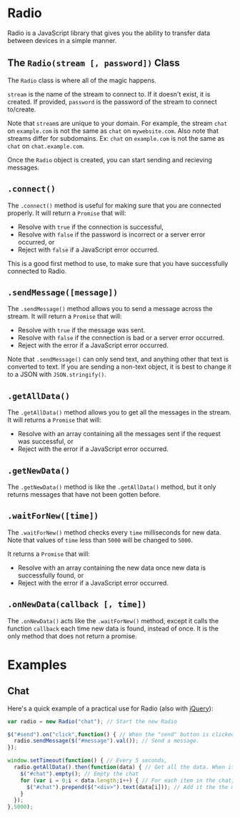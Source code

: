 # Radio
Radio is a JavaScript library that gives you the ability to transfer data between devices in a simple manner.

## The `Radio(stream [, password])` Class
The `Radio` class is where all of the magic happens.

`stream` is the name of the stream to connect to. If it doesn't exist, it is created.
If provided, `password` is the password of the stream to connect to/create.

Note that `stream`s are unique to your domain. For example, the stream `chat` on `example.com` is not the same as `chat` on `mywebsite.com`. Also note that streams differ for subdomains. Ex: `chat` on `example.com` is not the same as `chat` on `chat.example.com`.

Once the `Radio` object is created, you can start sending and recieving messages.

## `.connect()`
The `.connect()` method is useful for making sure that you are connected properly. It will return a `Promise` that will:
 - Resolve with `true` if the connection is successful,
 - Resolve with `false` if the password is incorrect or a server error occurred, or
 - Reject with `false` if a JavaScript error occurred.

This is a good first method to use, to make sure that you have successfully connected to Radio.

## `.sendMessage([message])`
The `.sendMessage()` method allows you to send a message across the stream. It will return a `Promise` that will:
 - Resolve with `true` if the message was sent.
 - Resolve with `false` if the connection is bad or a server error occurred.
 - Reject with the error if a JavaScript error occurred.

Note that `.sendMessage()` can only send text, and anything other that text is converted to text. If you are sending a non-text object, it is best to change it to a JSON with `JSON.stringify()`.

## `.getAllData()`
The `.getAllData()` method allows you to get all the messages in the stream. It will returns a `Promise` that will:
 - Resolve with an array containing all the messages sent if the request was successful, or
 - Reject with the error if a JavaScript error occurred.

## `.getNewData()`
The `.getNewData()` method is like the `.getAllData()` method, but it only returns messages that have not been gotten before.

## `.waitForNew([time])`
The `.waitForNew()` method checks every `time` milliseconds for new data. Note that values of `time` less than `5000` will be changed to `5000`.

It returns a `Promise` that will:
 - Resolve with an array containing the new data once new data is successfully found, or
 - Reject with the error if a JavaScript error occurred.

## `.onNewData(callback [, time])`
The `.onNewData()` acts like the `.waitForNew()` method, except it calls the function `callback` each time new data is found, instead of once. It is the only method that does not return a promise.

# Examples

## Chat
Here's a quick example of a practical use for Radio (also with [jQuery](https://jquery.com/)):

``` javascript
var radio = new Radio("chat"); // Start the new Radio

$("#send").on("click",function() { // When the "send" button is clicked,
  radio.sendMessage($("#message").val()); // Send a message.
});

window.setTimeout(function() { // Every 5 seconds,
  radio.getAllData().then(function(data) { // Get all the data. When it resolves,
    $("#chat").empty(); // Empty the chat
    for (var i = 0;i < data.length;i++) { // For each item in the chat,
      $("#chat").prepend($("<div>").text(data[i])); // Add it the the message list
    }
  });
},5000);
```
